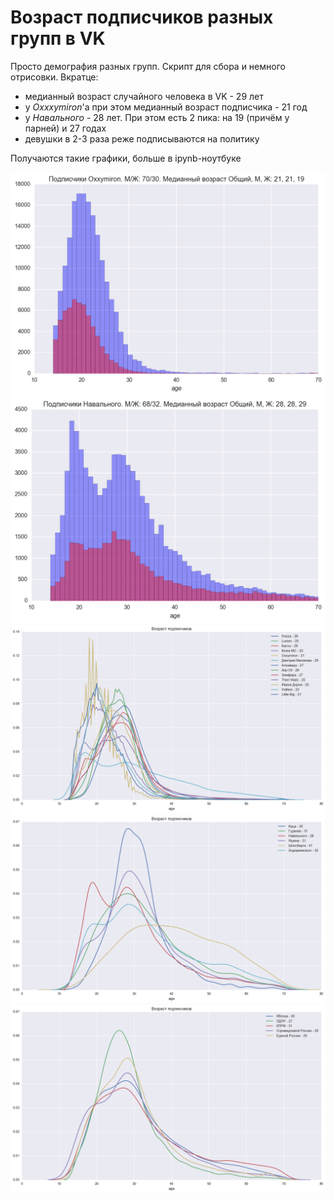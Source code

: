# Возраст подписчиков разных групп в VK

Просто демография разных групп. Скрипт для сбора и немного отрисовки. Вкратце:
* медианный возраст случайного человека в VK - 29 лет
* у *Oxxxymiron*'a при этом медианный возраст подписчика - 21 год
* у *Навального* - 28 лет. При этом есть 2 пика: на 19 (причём у парней) и 27 годах
* девушки в 2-3 раза реже подписываются на политику

Получаются такие графики, больше в ipynb-ноутбуке

![Oxxymiron](./src/oxxxymiron.png)
![Навальный](./src/navalny.png)
![Музыка](./src/music.png)
![Политики](./src/politics.png)
![Партии](./src/parties.png)